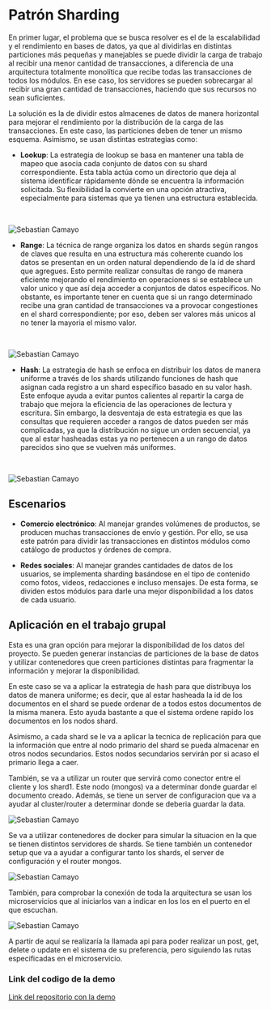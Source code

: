 # Patrón Sharding

En primer lugar, el problema que se busca resolver es el de la escalabilidad y el rendimiento en bases de datos, ya que al dividirlas en distintas particiones más pequeñas y manejables se puede dividir la carga de trabajo al recibir una menor cantidad de transacciones, a diferencia de una arquitectura totalmente monolítica que recibe todas las transacciones de todos los módulos. En ese caso, los servidores se pueden sobrecargar al recibir una gran cantidad de transacciones, haciendo que sus recursos no sean suficientes.

La solución es la de dividir estos almacenes de datos de manera horizontal para mejorar el rendimiento por la distribución de la carga de las transacciones. En este caso, las particiones deben de tener un mismo esquema. Asimismo, se usan distintas estrategias como:

- **Lookup**: La estrategia de lookup se basa en mantener una tabla de mapeo que asocia cada conjunto de datos con su shard correspondiente. Esta tabla actúa como un directorio que deja al sistema identificar rápidamente dónde se encuentra la información solicitada. Su flexibilidad la convierte en una opción atractiva, especialmente para sistemas que ya tienen una estructura establecida.

<br>

![Sebastian Camayo](lookup.png)

- **Range**: La técnica de range organiza los datos en shards según rangos de claves que resulta en una estructura más coherente cuando los datos se presentan en un orden natural dependiendo de la id de shard que agregues. Esto permite realizar consultas de rango de manera eficiente mejorando el rendimiento en operaciones si se establece un valor unico y que así deja acceder a conjuntos de datos específicos. No obstante, es importante tener en cuenta que si un rango determinado recibe una gran cantidad de transacciones va a provocar congestiones en el shard correspondiente; por eso, deben ser valores más unicos al no tener la mayoria el mismo valor.

<br>

![Sebastian Camayo](range.png)

- **Hash**: La estrategia de hash se enfoca en distribuir los datos de manera uniforme a través de los shards utilizando funciones de hash que asignan cada registro a un shard específico basado en su valor hash. Este enfoque ayuda a evitar puntos calientes al repartir la carga de trabajo que mejora la eficiencia de las operaciones de lectura y escritura. Sin embargo, la desventaja de esta estrategia es que las consultas que requieren acceder a rangos de datos pueden ser más complicadas, ya que la distribución no sigue un orden secuencial, ya que al estar hasheadas estas ya no pertenecen a un rango de datos parecidos sino que se vuelven más uniformes.

<br>

![Sebastian Camayo](hash.png)

## Escenarios

- **Comercio electrónico**: Al manejar grandes volúmenes de productos, se producen muchas transacciones de envío y gestión. Por ello, se usa este patrón para dividir las transacciones en distintos módulos como catálogo de productos y órdenes de compra.

- **Redes sociales**: Al manejar grandes cantidades de datos de los usuarios, se implementa sharding basándose en el tipo de contenido como fotos, videos, redacciones e incluso mensajes. De esta forma, se dividen estos módulos para darle una mejor disponibilidad a los datos de cada usuario.

## Aplicación en el trabajo grupal

Esta es una gran opción para mejorar la disponibilidad de los datos del proyecto. Se pueden generar instancias de particiones de la base de datos y utilizar contenedores que creen particiones distintas para fragmentar la información y mejorar la disponibilidad.

En este caso se va a aplicar la estrategia de hash para que distribuya los datos de manera uniforme; es decir, que al estar hasheada la id de los documentos en el shard se puede ordenar de a todos estos documentos de la misma manera. Esto ayuda bastante a que el sistema ordene rapido los documentos en los nodos shard.

Asimismo, a cada shard se le va a aplicar la tecnica de replicación para que la información que entre al nodo primario del shard se pueda almacenar en otros nodos secundarios. Estos nodos secundarios servirán por si acaso el primario llega a caer.

También, se va a utilizar un router que servirá como conector entre el cliente y los shard1. Este nodo (mongos) va a determinar donde guardar el documento creado. Además, se tiene un server de configuracion que va a ayudar al cluster/router a determinar donde se deberia guardar la data.

![Sebastian Camayo](sharding_mongodb.png)

Se va a utilizar contenedores de docker para simular la situacion en la que se tienen distintos servidores de shards. Se tiene también un contenedor setup que va a ayudar a configurar tanto los shards, el server de configuración y el router mongos.

![Sebastian Camayo](docker-sharding.png)

También, para comprobar la conexión de toda la arquitectura se usan los microservicios que al iniciarlos van a indicar en los los en el puerto en el que escuchan.

![Sebastian Camayo](docker-microservices.png)

A partir de aquí se realizaría la llamada api para poder realizar un post, get, delete o update en el sistema de su preferencia, pero siguiendo las rutas especificadas en el microservicio.

### Link del codigo de la demo
[Link del repositorio con la demo](https://github.com/Seboot2002/booking-rest-api-express-mongodb)
